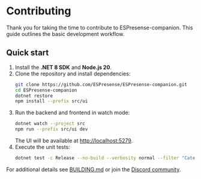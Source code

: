 # Contributing

Thank you for taking the time to contribute to ESPresense-companion. This guide outlines the basic development workflow.

## Quick start

1. Install the **.NET 8 SDK** and **Node.js 20**.
2. Clone the repository and install dependencies:
   ```bash
   git clone https://github.com/ESPresense/ESPresense-companion.git
   cd ESPresense-companion
   dotnet restore
   npm install --prefix src/ui
   ```
3. Run the backend and frontend in watch mode:
   ```bash
   dotnet watch --project src
   npm run --prefix src/ui dev
   ```
   The UI will be available at [http://localhost:5279](http://localhost:5279).
4. Execute the unit tests:
   ```bash
   dotnet test -c Release --no-build --verbosity normal --filter "Category!=LongRunning"
   ```

For additional details see [BUILDING.md](BUILDING.md) or join the [Discord community](https://discord.gg/jbqmn7V6n6).
